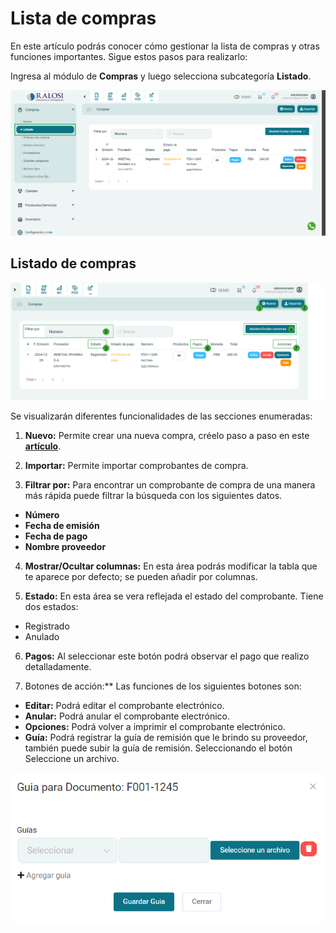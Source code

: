 # Lista de compras

En este artículo podrás conocer cómo gestionar la lista de compras y otras funciones importantes. Sigue estos pasos para realizarlo:

Ingresa al módulo de **Compras** y luego selecciona subcategoría **Listado**.

![Alt text](img/Lcompras2.jpg)

## Listado de compras

![Alt text](img/compras15.jpg)

Se visualizarán diferentes funcionalidades de las secciones enumeradas:

1. **Nuevo:** Permite crear una nueva compra, créelo paso a paso en este **[artículo](https://fastura.github.io/documentacion/compras/Nuevo-Agregar-una-nueva-compra)**.

2. **Importar:** Permite importar comprobantes de compra.

3. **Filtrar por:** Para encontrar un comprobante de compra de una manera más rápida puede filtrar la búsqueda con los siguientes datos.

- **Número**
- **Fecha de emisión**
- **Fecha de pago**
- **Nombre proveedor**

4. **Mostrar/Ocultar columnas:** En esta área podrás modificar la tabla que te aparece por defecto; se pueden añadir por columnas.

5. **Estado:** En esta área se vera reflejada el estado del comprobante. Tiene dos estados:

- Registrado
- Anulado

6. **Pagos:** Al seleccionar este botón podrá observar el pago que realizo detalladamente.

7. Botones de acción:** Las funciones de los siguientes botones son:

- **Editar:** Podrá editar el comprobante electrónico.
- **Anular:** Podrá anular el comprobante electrónico.
- **Opciones:** Podrá volver a imprimir el comprobante electrónico.
- **Guía:** Podrá registrar la guía de remisión que le brindo su proveedor, también puede subir la guía de remisión. Seleccionando el botón Seleccione un archivo.

![Alt text](img/nuevacompra2000000.jpg)
